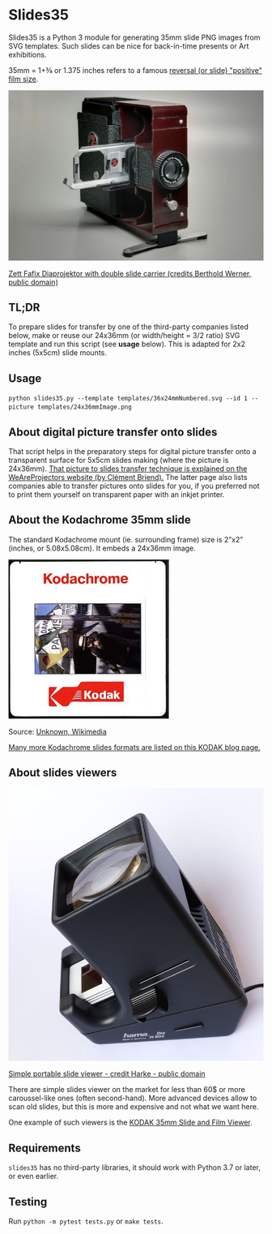 # Slides35

Slides35 is a Python 3 module for generating 35mm slide PNG images from SVG templates.
Such slides can be nice for back-in-time presents or Art exhibitions.

35mm = 1+3⁄8 or 1.375 inches refers to a famous [reversal (or slide) "positive" film size](https://en.wikipedia.org/wiki/Reversal_film).

![Slide projector](docs/1024px-Zett_Fafix_BW_1.JPG)

[Zett Fafix Diaprojektor with double slide carrier (credits Berthold Werner, public domain)](https://en.wikipedia.org/wiki/Reversal_film#/media/File:Zett_Fafix_BW_1.JPG)

## TL;DR
To prepare slides for transfer by one of the third-party companies listed below, make or reuse our 24x36mm (or width/height = 3/2 ratio) SVG template and run this script (see **usage** below). This is adapted for 2x2 inches (5x5cm) slide mounts.

## Usage
`python slides35.py --template templates/36x24mmNumbered.svg --id 1 --picture templates/24x36mmImage.png`

## About digital picture transfer onto slides
That script helps in the preparatory steps for digital picture transfer onto a transparent surface for 5x5cm slides making (where the picture is 24x36mm).
[That picture to slides transfer technique is explained on the WeAreProjectors website (by Clément Briend).](http://weareprojectors.com/digitalslide/?lang=en#transfertTab) The latter page also lists companies able to transfer pictures onto slides for you, if you preferred not to print them yourself on transparent paper with an inkjet printer.

## About the Kodachrome 35mm slide
The standard Kodachrome mount (ie. surrounding frame) size is 2”x2” (inches, or 5.08x5.08cm).
It embeds a 24x36mm image.

![Kodachrome slide mount in the 1990s](docs/Kodachrome_slide_mount_1990s.jpg)

Source: [Unknown, Wikimedia](https://en.wikipedia.org/wiki/File:Kodachrome_slide_mount_1990s.jpg)

[Many more Kodachrome slides formats are listed on this KODAK blog page.](https://kodakdigitizing.com/blogs/news/how-to-tell-which-type-of-slides-you-have)

## About slides viewers
![Hama Dia N602 slides viewer](docs/800px-Diabetrachter_Hama.jpg)

[Simple portable slide viewer - credit Harke - public domain](https://en.wikipedia.org/wiki/Slide_viewer#/media/File:Diabetrachter_Hama.jpg)

There are simple slides viewer on the market for less than 60$ or more caroussel-like ones (often second-hand). More advanced devices allow to scan old slides, but this is more and expensive and not what we want here.

One example of such viewers is the [KODAK 35mm Slide and Film Viewer](https://www.kodak.com/en/consumer/product/printing-scanning/film-scanners/kodak-35mm-slide-and-film-viewer).

## Requirements
`slides35` has no third-party libraries, it should work with Python 3.7 or later, or even earlier.

## Testing
Run `python -m pytest tests.py` or `make tests`.
